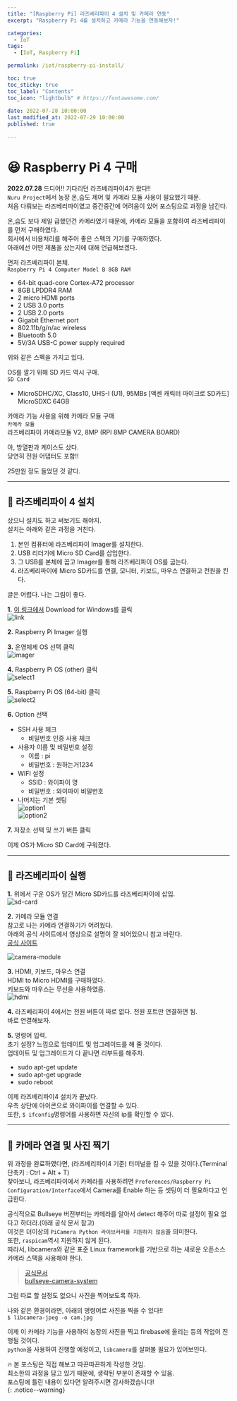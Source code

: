 ```yaml
---
title: "[Raspberry Pi] 라즈베리파이 4 설치 및 카메라 연동"  
excerpt: "Raspberry Pi 4를 설치하고 카메라 기능을 연동해보자!"

categories:
  - IoT
tags:
  - [IoT, Raspberry Pi]

permalink: /iot/raspberry-pi-install/

toc: true
toc_sticky: true
toc_label: "Contents"
toc_icon: "lightbulb" # https://fontawesome.com/
 
date: 2022-07-28 10:00:00
last_modified_at: 2022-07-29 10:00:00
published: true

---  
```


# 😆 Raspberry Pi 4 구매  

**2022.07.28** 드디어!! 기다리던 라즈베리파이4가 왔다!!  
`Nuru Project`에서 농장 온,습도 제어 및 카메라 모듈 사용이 필요했기 때문.  
처음 다뤄보는 라즈베리파이였고 중간중간에 어려움이 있어 포스팅으로 과정을 남긴다.  

온,습도 보다 제일 급했던건 카메라였기 때문에, 카메라 모듈을 포함하여 라즈베리파이를 먼저 구매하였다.  
회사에서 비용처리를 해주어 좋은 스펙의 기기를 구매하였다.  
아래에선 어떤 제품을 샀는지에 대해 언급해보겠다.  

먼저 라즈베리파이 본체.  
`Raspberry Pi 4 Computer Model B 8GB RAM`  
- 64-bit quad-core Cortex-A72 processor
- 8GB LPDDR4 RAM
- 2 micro HDMI ports
- 2 USB 3.0 ports
- 2 USB 2.0 ports
- Gigabit Ethernet port
- 802.11b/g/n/ac wireless
- Bluetooth 5.0
- 5V/3A USB-C power supply required

위와 같은 스펙을 가지고 있다.  

OS를 깔기 위해 SD 카드 역시 구매.  
`SD Card`
- MicroSDHC/XC, Class10, UHS-I (U1), 95MBs [액센 캐릭터 마이크로 SD카드] MicroSDXC 64GB  

카메라 기능 사용을 위해 카메라 모듈 구매  
`카메라 모듈`  
라즈베리파이 카메라모듈 V2, 8MP (RPI 8MP CAMERA BOARD)  

아, 방열판과 케이스도 샀다.  
당연히 전원 어댑터도 포함!!   

25만원 정도 들었던 것 같다.  

---  

## 🐣 라즈베리파이 4 설치

샀으니 설치도 하고 써보기도 해야지.  
설치는 아래와 같은 과정을 거친다.  

1. 본인 컴퓨터에 라즈베리파이 Imager를 설치한다.  
1. USB 리더기에 Micro SD Card를 삽입한다.
1. 그 USB를 본체에 꼽고 Imager를 통해 라즈베리파이 OS를 굽는다.    
1. 라즈베리파이에 Micro SD카드를 연결, 모니터, 키보드, 마우스 연결하고 전원을 킨다.  

글은 어렵다. 나는 그림이 좋다.  

**1.** [이 링크에서](https://www.raspberrypi.com/software/) Download for Windows를 클릭  
![link](/assets/images/post_img/iot/raspberry-pi-install/link.JPG)  

**2.** Raspberry Pi Imager 실행  

**3.** 운영체제 OS 선택 클릭  
![imager](/assets/images/post_img/iot/raspberry-pi-install/imager.JPG)  

**4.** Raspberry Pi OS (other) 클릭  
![select1](/assets/images/post_img/iot/raspberry-pi-install/select1.JPG)  

**5.** Raspberry Pi OS (64-bit) 클릭  
![select2](/assets/images/post_img/iot/raspberry-pi-install/select2.JPG)  

**6.** Option 선택  
- SSH 사용 체크 
  - 비밀번호 인증 사용 체크  
- 사용자 이름 및 비밀번호 설정  
  - 이름 : pi  
  - 비밀번호 : 원하는거1234  
- WIFI 설정  
  - SSID : 와이파이 명  
  - 비밀번호 : 와이파이 비밀번호  
- 나머지는 기본 셋팅  
![option1](/assets/images/post_img/iot/raspberry-pi-install/option1.JPG)  
![option2](/assets/images/post_img/iot/raspberry-pi-install/option2.JPG)  

**7.** 저장소 선택 및 쓰기 버튼 클릭  

이제 OS가 Micro SD Card에 구워졌다. 

---  

## 🍓 라즈베리파이 실행  

**1.** 위에서 구운 OS가 담긴 Micro SD카드를 라즈베리파이에 삽입.  
![sd-card](/assets/images/post_img/iot/raspberry-pi-install/sd-card.jpg)  

**2.** 카메라 모듈 연결  
참고로 나는 카메라 연결하기가 어려웠다.  
아래의 공식 사이트에서 영상으로 설명이 잘 되어있으니 참고 바란다.  
[공식 사이트](https://projects.raspberrypi.org/en/projects/getting-started-with-picamera/2)  

![camera-module](/assets/images/post_img/iot/raspberry-pi-install/camera-module.jpg)  

**3.** HDMI, 키보드, 마우스 연결  
HDMI to Micro HDMI를 구매하였다.  
키보드와 마우스는 무선을 사용하였음.  
![hdmi](/assets/images/post_img/iot/raspberry-pi-install/hdmi.jpg)  

**4.** 라즈베리파이 4에서는 전원 버튼이 따로 없다. 전원 포트만 연결하면 됨.  
바로 연결해보자.  

**5.** 명령어 입력.  
초기 설정? 느낌으로 업데이트 및 업그레이드를 해 줄 것이다.  
업데이트 및 업그레이드가 다 끝나면 리부트를 해주자.  
- sudo apt-get update
- sudo apt-get upgrade
- sudo reboot

이제 라즈베리파이4 설치가 끝났다.  
우측 상단에 아이콘으로 와이파이를 연결할 수 있다.  
또한, `$ ifconfig`명령어를 사용하면 자신의 ip를 확인할 수 있다.  

---  

## 📸 카메라 연결 및 사진 찍기

위 과정을 완료하였다면, (라즈베리파이4 기준) 터미널을 킬 수 있을 것이다.(Terminal 단축키 : Ctrl + Alt + T)  
찾아보니, 라즈베리파이에서 카메라를 사용하려면 `Preferences/Raspberry Pi Configuration/Interface`에서 Camera를 Enable 하는 등 셋팅이 더 필요하다고 언급한다.  

공식적으로 Bullseye 버전부터는 카메라를 알아서 detect 해주어 따로 설정이 필요 없다고 하더라.(아래 공식 문서 참고)  
이것은 더이상의 `PiCamera Python 라이브러리를 지원하지 않음`을 의미한다.  
또한, `raspicam`역시 지원하지 않게 된다.  
따라서, libcamera와 같은 표준 Linux framework를 기반으로 하는 새로운 오픈소스 카메라 스택을 사용해야 한다.  
> [공식문서](https://www.raspberrypi.com/documentation/accessories/camera.html#libcamera-and-libcamera-apps)  
> [bullseye-camera-system](https://www.raspberrypi.com/news/bullseye-camera-system/)  

그럼 따로 할 설정도 없으니 사진을 찍어보도록 하자.  

나와 같은 환경이라면, 아래의 명령어로 사진을 찍을 수 있다!!  
`$ libcamera-jpeg -o cam.jpg`  

이제 이 카메라 기능을 사용하여 농장의 사진을 찍고 firebase에 올리는 등의 작업이 진행될 것이다.  
`python`을 사용하여 진행할 예정이고, `libcamera`를 살펴볼 필요가 있어보인다.  

🔥 본 포스팅은 직접 해보고 따끈따끈하게 작성한 것임.  
최소한의 과정을 담고 있기 때문에, 생략된 부분이 존재할 수 있음.  
포스팅에 틀린 내용이 있다면 알려주시면 감사하겠습니다!  
{: .notice--warning}   
